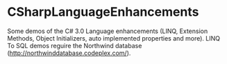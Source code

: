 CSharpLanguageEnhancements
==========================

Some demos of the C# 3.0 Language enhancements (LINQ, Extension Methods, Object Initializers, auto implemented properties and more). LINQ To SQL demos reguire the Northwind database (http://northwinddatabase.codeplex.com/).
